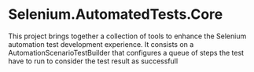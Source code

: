 # Selenium.AutomatedTests.Core

This project brings together a collection of tools to enhance the Selenium automation test development experience.
It consists on a AutomationScenarioTestBuilder that configures a queue of steps the test have to run to consider the test result as successfull

